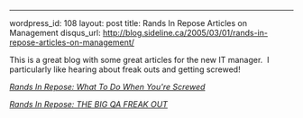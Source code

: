 --- 
wordpress_id: 108
layout: post
title: Rands In Repose Articles on Management
disqus_url: http://blog.sideline.ca/2005/03/01/rands-in-repose-articles-on-management/

<p>This is a great blog with some great articles for the new IT manager.  I particularly like hearing about freak outs and getting screwed!</p><p><a href="http://www.randsinrepose.com/archives/2004/07/10/what_to_do_when_youre_screwed.html"><em>Rands In Repose: What To Do When You're Screwed</em></a></p><em><p><a href="http://www.randsinrepose.com/archives/2002/06/17/the_big_qa_freak_out.html">Rands In Repose: THE BIG QA FREAK OUT</a></p></em>
